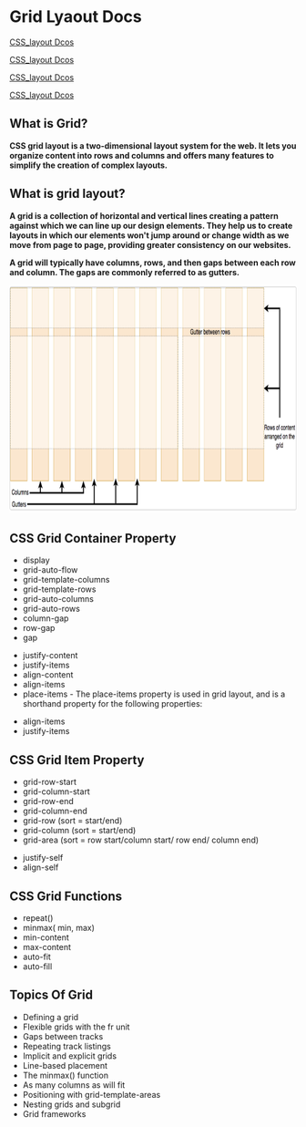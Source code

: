 # Grid Lyaout Docs

[CSS_layout Dcos](https://developer.mozilla.org/en-US/docs/Learn/CSS/CSS_layout/Grids#the_minmax_function)

[CSS_layout Dcos](https://developer.mozilla.org/en-US/docs/Web/CSS/CSS_grid_layout/Grid_template_areas)

[CSS_layout Dcos](https://developer.mozilla.org/en-US/docs/Web/CSS/CSS_grid_layout)

[CSS_layout Dcos](https://www.w3schools.com/css/css_grid.asp)

## What is Grid?

**CSS grid layout is a two-dimensional layout system for the web. It lets you organize content into rows and columns and offers many features to simplify the creation of complex layouts.**
 

## What is grid layout? 

**A grid is a collection of horizontal and vertical lines creating a pattern against which we can line up our design elements. They help us to create layouts in which our elements won't jump around or change width as we move from page to page, providing greater consistency on our websites.**

**A grid will typically have columns, rows, and then gaps between each row and column. The gaps are commonly referred to as gutters.**

<img src="../utils/docs-img/grid-layout.png" height="400"/>


## CSS Grid Container Property

* display
* grid-auto-flow
* grid-template-columns
* grid-template-rows
* grid-auto-columns
* grid-auto-rows
* column-gap
* row-gap
* gap

<!-- CSS Grid Alignment Property -->

* justify-content
* justify-items
* align-content
* align-items
* place-items - The place-items property is used in grid layout, and is a shorthand property for the 
  following properties:
  
 - align-items
 - justify-items

## CSS Grid Item Property


* grid-row-start
* grid-column-start
* grid-row-end
* grid-column-end
* grid-row (sort = start/end)
* grid-column (sort = start/end)
* grid-area (sort = row start/column start/ row end/ column end)

<!-- CSS Grid Alignment Property -->

* justify-self
* align-self

## CSS Grid Functions

* repeat()
* minmax( min, max)
* min-content
* max-content
* auto-fit
* auto-fill 

## Topics Of Grid 

- Defining a grid
- Flexible grids with the fr unit
- Gaps between tracks
- Repeating track listings
- Implicit and explicit grids
- Line-based placement
- The minmax() function
- As many columns as will fit
- Positioning with grid-template-areas
- Nesting grids and subgrid
- Grid frameworks